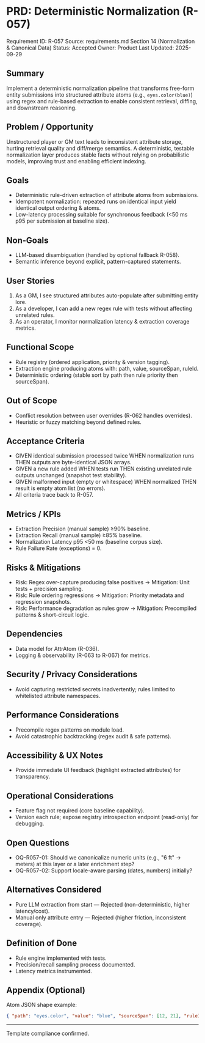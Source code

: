 # PRD: Deterministic Normalization (R-057)

Requirement ID: R-057
Source: requirements.md Section 14 (Normalization & Canonical Data)
Status: Accepted
Owner: Product
Last Updated: 2025-09-29

## Summary

Implement a deterministic normalization pipeline that transforms free-form entity submissions into structured attribute atoms (e.g., `eyes.color(blue)`) using regex and rule-based extraction to enable consistent retrieval, diffing, and downstream reasoning.

## Problem / Opportunity

Unstructured player or GM text leads to inconsistent attribute storage, hurting retrieval quality and diff/merge semantics. A deterministic, testable normalization layer produces stable facts without relying on probabilistic models, improving trust and enabling efficient indexing.

## Goals

- Deterministic rule-driven extraction of attribute atoms from submissions.
- Idempotent normalization: repeated runs on identical input yield identical output ordering & atoms.
- Low-latency processing suitable for synchronous feedback (<50 ms p95 per submission at baseline size).

## Non-Goals

- LLM-based disambiguation (handled by optional fallback R-058).
- Semantic inference beyond explicit, pattern-captured statements.

## User Stories

1. As a GM, I see structured attributes auto-populate after submitting entity lore.
2. As a developer, I can add a new regex rule with tests without affecting unrelated rules.
3. As an operator, I monitor normalization latency & extraction coverage metrics.

## Functional Scope

- Rule registry (ordered application, priority & version tagging).
- Extraction engine producing atoms with: path, value, sourceSpan, ruleId.
- Deterministic ordering (stable sort by path then rule priority then sourceSpan).

## Out of Scope

- Conflict resolution between user overrides (R-062 handles overrides).
- Heuristic or fuzzy matching beyond defined rules.

## Acceptance Criteria

- GIVEN identical submission processed twice WHEN normalization runs THEN outputs are byte-identical JSON arrays.
- GIVEN a new rule added WHEN tests run THEN existing unrelated rule outputs unchanged (snapshot test stability).
- GIVEN malformed input (empty or whitespace) WHEN normalized THEN result is empty atom list (no errors).
- All criteria trace back to R-057.

## Metrics / KPIs

- Extraction Precision (manual sample) ≥90% baseline.
- Extraction Recall (manual sample) ≥85% baseline.
- Normalization Latency p95 <50 ms (baseline corpus size).
- Rule Failure Rate (exceptions) = 0.

## Risks & Mitigations

- Risk: Regex over-capture producing false positives → Mitigation: Unit tests + precision sampling.
- Risk: Rule ordering regressions → Mitigation: Priority metadata and regression snapshots.
- Risk: Performance degradation as rules grow → Mitigation: Precompiled patterns & short-circuit logic.

## Dependencies

- Data model for AttrAtom (R-036).
- Logging & observability (R-063 to R-067) for metrics.

## Security / Privacy Considerations

- Avoid capturing restricted secrets inadvertently; rules limited to whitelisted attribute namespaces.

## Performance Considerations

- Precompile regex patterns on module load.
- Avoid catastrophic backtracking (regex audit & safe patterns).

## Accessibility & UX Notes

- Provide immediate UI feedback (highlight extracted attributes) for transparency.

## Operational Considerations

- Feature flag not required (core baseline capability).
- Version each rule; expose registry introspection endpoint (read-only) for debugging.

## Open Questions

- OQ-R057-01: Should we canonicalize numeric units (e.g., "6 ft" → meters) at this layer or a later enrichment step?
- OQ-R057-02: Support locale-aware parsing (dates, numbers) initially?

## Alternatives Considered

- Pure LLM extraction from start — Rejected (non-deterministic, higher latency/cost).
- Manual only attribute entry — Rejected (higher friction, inconsistent coverage).

## Definition of Done

- Rule engine implemented with tests.
- Precision/recall sampling process documented.
- Latency metrics instrumented.

## Appendix (Optional)

Atom JSON shape example:

```json
{ "path": "eyes.color", "value": "blue", "sourceSpan": [12, 21], "ruleId": "color.v1" }
```

---
Template compliance confirmed.
